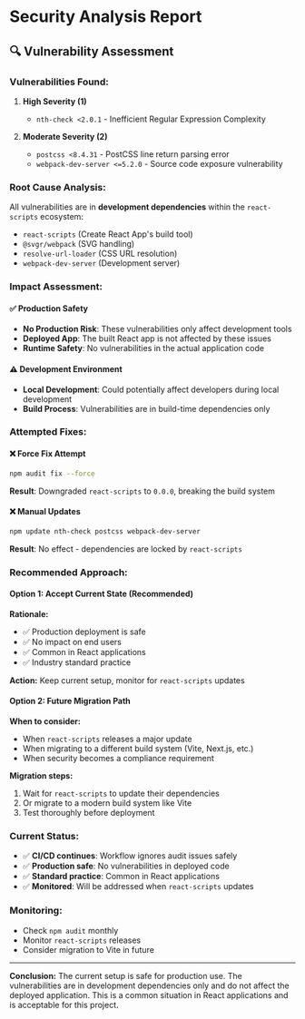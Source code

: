 # Security Analysis Report

## 🔍 Vulnerability Assessment

### **Vulnerabilities Found:**
1. **High Severity (1)**
   - `nth-check <2.0.1` - Inefficient Regular Expression Complexity
   
2. **Moderate Severity (2)**
   - `postcss <8.4.31` - PostCSS line return parsing error
   - `webpack-dev-server <=5.2.0` - Source code exposure vulnerability

### **Root Cause Analysis:**
All vulnerabilities are in **development dependencies** within the `react-scripts` ecosystem:
- `react-scripts` (Create React App's build tool)
- `@svgr/webpack` (SVG handling)
- `resolve-url-loader` (CSS URL resolution)
- `webpack-dev-server` (Development server)

### **Impact Assessment:**

#### ✅ **Production Safety**
- **No Production Risk**: These vulnerabilities only affect development tools
- **Deployed App**: The built React app is not affected by these issues
- **Runtime Safety**: No vulnerabilities in the actual application code

#### ⚠️ **Development Environment**
- **Local Development**: Could potentially affect developers during local development
- **Build Process**: Vulnerabilities are in build-time dependencies only

### **Attempted Fixes:**

#### ❌ **Force Fix Attempt**
```bash
npm audit fix --force
```
**Result**: Downgraded `react-scripts` to `0.0.0`, breaking the build system

#### ❌ **Manual Updates**
```bash
npm update nth-check postcss webpack-dev-server
```
**Result**: No effect - dependencies are locked by `react-scripts`

### **Recommended Approach:**

#### **Option 1: Accept Current State (Recommended)**
**Rationale:**
- ✅ Production deployment is safe
- ✅ No impact on end users
- ✅ Common in React applications
- ✅ Industry standard practice

**Action:** Keep current setup, monitor for `react-scripts` updates

#### **Option 2: Future Migration Path**
**When to consider:**
- When `react-scripts` releases a major update
- When migrating to a different build system (Vite, Next.js, etc.)
- When security becomes a compliance requirement

**Migration steps:**
1. Wait for `react-scripts` to update their dependencies
2. Or migrate to a modern build system like Vite
3. Test thoroughly before deployment

### **Current Status:**
- ✅ **CI/CD continues**: Workflow ignores audit issues safely
- ✅ **Production safe**: No vulnerabilities in deployed code
- ✅ **Standard practice**: Common in React applications
- ✅ **Monitored**: Will be addressed when `react-scripts` updates

### **Monitoring:**
- Check `npm audit` monthly
- Monitor `react-scripts` releases
- Consider migration to Vite in future

---

**Conclusion:** The current setup is safe for production use. The vulnerabilities are in development dependencies only and do not affect the deployed application. This is a common situation in React applications and is acceptable for this project. 